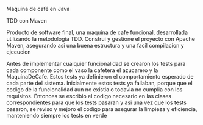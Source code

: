 Máquina de café en Java 

TDD con Maven

Producto de software final, una maquina de cafe funcional, desarrollada utilizando la metodología TDD. Construi y gestione el proyecto con Apache Maven, asegurando asi una buena estructura y una facil compilacion y ejecucion

Antes de implementar cualquier funcionalidad se crearon los tests para cada componente como el vaso la cafetera el azucarero y la MaquinaDeCafe. Estos tests ya definieron el comportamiento esperado de cada parte del sistema. Inicialmente estos tests ya fallaban, porque que el codigo  de la funcionalidad aun no existia o todavia no cumplia con los requisitos. Entonces se escribio el codigo necesario en las clases correspondientes para que los tests pasaran y asi una vez que los tests pasaron, se reviso y mejoro el codigo para asegurar la limpieza y eficiencia, manteniendo siempre los tests en verde
